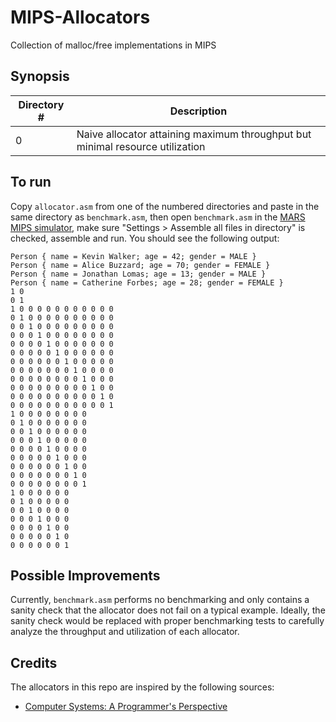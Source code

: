 # MIPS-Allocators

Collection of malloc/free implementations in MIPS

## Synopsis

| Directory \# | Description |
| --- | --- |
| 0 | Naive allocator attaining maximum throughput but minimal resource utilization |

## To run

Copy `allocator.asm` from one of the numbered directories and paste in the same directory as `benchmark.asm`, then open `benchmark.asm` in the [MARS MIPS simulator](http://courses.missouristate.edu/kenvollmar/mars/), make sure "Settings > Assemble all files in directory" is checked, assemble and run. You should see the following output:

```
Person { name = Kevin Walker; age = 42; gender = MALE }
Person { name = Alice Buzzard; age = 70; gender = FEMALE }
Person { name = Jonathan Lomas; age = 13; gender = MALE }
Person { name = Catherine Forbes; age = 28; gender = FEMALE }
1 0
0 1
1 0 0 0 0 0 0 0 0 0 0 0
0 1 0 0 0 0 0 0 0 0 0 0
0 0 1 0 0 0 0 0 0 0 0 0
0 0 0 1 0 0 0 0 0 0 0 0
0 0 0 0 1 0 0 0 0 0 0 0
0 0 0 0 0 1 0 0 0 0 0 0
0 0 0 0 0 0 1 0 0 0 0 0
0 0 0 0 0 0 0 1 0 0 0 0
0 0 0 0 0 0 0 0 1 0 0 0
0 0 0 0 0 0 0 0 0 1 0 0
0 0 0 0 0 0 0 0 0 0 1 0
0 0 0 0 0 0 0 0 0 0 0 1
1 0 0 0 0 0 0 0 0
0 1 0 0 0 0 0 0 0
0 0 1 0 0 0 0 0 0
0 0 0 1 0 0 0 0 0
0 0 0 0 1 0 0 0 0
0 0 0 0 0 1 0 0 0
0 0 0 0 0 0 1 0 0
0 0 0 0 0 0 0 1 0
0 0 0 0 0 0 0 0 1
1 0 0 0 0 0 0
0 1 0 0 0 0 0
0 0 1 0 0 0 0
0 0 0 1 0 0 0
0 0 0 0 1 0 0
0 0 0 0 0 1 0
0 0 0 0 0 0 1
```

## Possible Improvements

Currently, `benchmark.asm` performs no benchmarking and only contains a sanity check that the allocator does not fail on a typical example. Ideally, the sanity check would be replaced with proper benchmarking tests to carefully analyze the throughput and utilization of each allocator.

## Credits

The allocators in this repo are inspired by the following sources:

- [Computer Systems: A Programmer's Perspective](http://guanzhou.pub/files/Computer%20System_EN.pdf)
